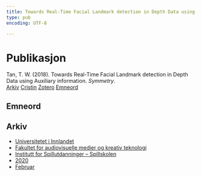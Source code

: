 ```yaml
---
title: Towards Real-Time Facial Landmark detection in Depth Data using Auxiliary information
type: pub
encoding: UTF-8

---
```

<h1>Publikasjon</h1>
<article id="csl-bib-container-B4FLBMKS" class="csl-bib-container">
  <div class="csl-bib-body"> <div class="csl-entry">Tan, T. W. (2018). Towards Real-Time Facial Landmark detection in Depth Data using Auxiliary information. <i>Symmetry</i>.</div> </div>
  <div class="csl-bib-buttons">
    <a href="#taxonomy-article-B4FLBMKS" alt="archive" class="csl-bib-button">Arkiv</a>
    <a href="https://app.cristin.no/results/show.jsf?id=1795556" alt="Cristin" class="csl-bib-button">Cristin</a>
    <a href="http://zotero.org/groups/5881554/items/B4FLBMKS" alt="Zotero" class="csl-bib-button">Zotero</a>
    <a href="#keywords-article-B4FLBMKS" alt="keywords" class="csl-bib-button">Emneord</a>
  </div>
  <div id="csl-bib-meta-container-B4FLBMKS"></div>
</article>
<div id="csl-bib-meta-B4FLBMKS" class="csl-bib-meta">
  <article id="keywords-article-B4FLBMKS" class="keywords-article">
    <h1>Emneord</h1>
    
  </article>
  <article id="taxonomy-article-B4FLBMKS" class="taxonomy-article">
    <h1>Arkiv</h1>
    <ul>
      <li><a href="{{< params subfolder >}}nn/archive/?key=3DCRN523">Universitetet i Innlandet</a></li>
      <li><a href="{{< params subfolder >}}nn/archive/?key=8XUDF4FD">Fakultet for audiovisuelle medier og kreativ teknologi</a></li>
      <li><a href="{{< params subfolder >}}nn/archive/?key=BG42VG37">Institutt for Spillutdanninger – Spillskolen</a></li>
      <li><a href="{{< params subfolder >}}nn/archive/?key=K4VCKW5G">2020</a></li>
      <li><a href="{{< params subfolder >}}nn/archive/?key=M7283UYK">Februar</a></li>
    </ul>
  </article>
</div>
